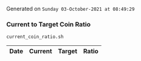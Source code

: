 Generated on `Sunday 03-October-2021 at 08:49:29`

### Current to Target Coin Ratio
`current_coin_ratio.sh`

Date|Current|Target|Ratio
---|---|---|---
